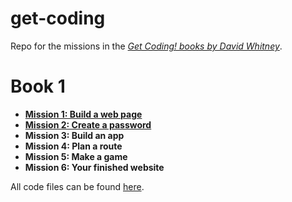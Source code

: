 # get-coding
Repo for the missions in the [*Get Coding! books by David Whitney*](https://getcodingkids.com/).

# Book 1

* [**Mission 1: Build a web page**](https://jellypuff.github.io/get-coding/Coding/Mission1.html)
* [**Mission 2: Create a password**](https://jellypuff.github.io/get-coding/Coding/Mission2.html)
* **Mission 3: Build an app**
* **Mission 4: Plan a route**
* **Mission 5: Make a game**
* **Mission 6: Your finished website**

All code files can be found [here](https://github.com/jellypuff/get-coding/tree/main/Coding).
